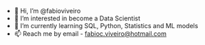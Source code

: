 - 👋 Hi, I’m @fabioviveiro
- 👀 I’m interested in become a Data Scientist
- 🌱 I’m currently learning SQL, Python, Statistics and ML models
- 📫 Reach me by email - fabioc.viveiro@hotmail.com

<!---
fabioviveiro/fabioviveiro is a ✨ special ✨ repository because its `README.md` (this file) appears on your GitHub profile.
You can click the Preview link to take a look at your changes.
--->
